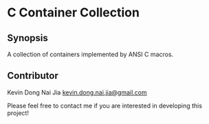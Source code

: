 # C Container Collection

## Synopsis

A collection of containers implemented by ANSI C macros.

## Contributor

Kevin Dong Nai Jia <kevin.dong.nai.jia@gmail.com>

Please feel free to contact me if you are interested in developing this project!
